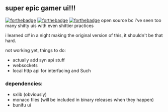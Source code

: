 ## super epic gamer ui!!!
[![forthebadge](https://forthebadge.com/images/badges/designed-in-ms-paint.svg)](https://forthebadge.com)
[![forthebadge](https://forthebadge.com/images/badges/made-with-c-sharp.svg)](https://forthebadge.com)
[![forthebadge](https://forthebadge.com/images/badges/mom-made-pizza-rolls.svg)](https://forthebadge.com)
open source bc i've seen too many shitty uis with even shittier practices

i learned c# in a night making the original version of this, it shouldn't be that hard.

not working yet, things to do:

* actually add syn api stuff
* websockets
* local http api for interfacing and Such

### dependencies:

* sxlib (obviously)
* monaco files (will be included in binary releases when they happen)
* bunifu ui
